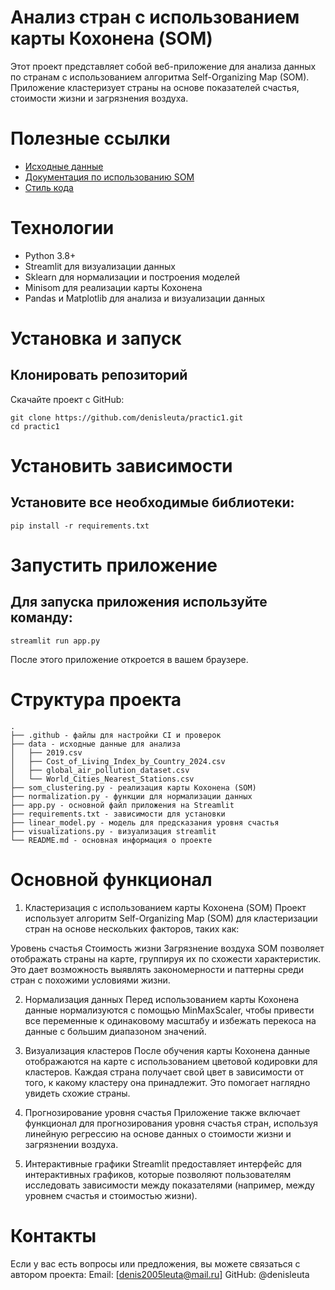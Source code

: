 # Анализ стран с использованием карты Кохонена (SOM)
Этот проект представляет собой веб-приложение для анализа данных по странам с использованием алгоритма Self-Organizing Map (SOM). Приложение кластеризует страны на основе показателей счастья, стоимости жизни и загрязнения воздуха.

# Полезные ссылки
- [Исходные данные](https://www.kaggle.com/datasets)
- [Документация по использованию SOM](https://www.mathworks.com/help/deeplearning/ref/selforgmap.html)
- [Стиль кода](https://www.python.org/dev/peps/pep-0008/)

# Технологии
- Python 3.8+
- Streamlit для визуализации данных
- Sklearn для нормализации и построения моделей
- Minisom для реализации карты Кохонена
- Pandas и Matplotlib для анализа и визуализации данных

# Установка и запуск
## Клонировать репозиторий
Скачайте проект с GitHub:

```shell
git clone https://github.com/denisleuta/practic1.git
cd practic1
```

# Установить зависимости
## Установите все необходимые библиотеки:

```shell
pip install -r requirements.txt
```

# Запустить приложение
## Для запуска приложения используйте команду:

```shell
streamlit run app.py
```
После этого приложение откроется в вашем браузере.

# Структура проекта

```text
.
├── .github - файлы для настройки CI и проверок
├── data - исходные данные для анализа
│   ├── 2019.csv
│   ├── Cost_of_Living_Index_by_Country_2024.csv
│   ├── global_air_pollution_dataset.csv
│   └── World_Cities_Nearest_Stations.csv
├── som_clustering.py - реализация карты Кохонена (SOM)
├── normalization.py - функции для нормализации данных
├── app.py - основной файл приложения на Streamlit
├── requirements.txt - зависимости для установки
├── linear_model.py - модель для предсказания уровня счастья
├── visualizations.py - визуализация streamlit
└── README.md - основная информация о проекте
```

# Основной функционал
1. Кластеризация с использованием карты Кохонена (SOM)
Проект использует алгоритм Self-Organizing Map (SOM) для кластеризации стран на основе нескольких факторов, таких как:

Уровень счастья
Стоимость жизни
Загрязнение воздуха
SOM позволяет отображать страны на карте, группируя их по схожести характеристик. Это дает возможность выявлять закономерности и паттерны среди стран с похожими условиями жизни.

2. Нормализация данных
Перед использованием карты Кохонена данные нормализуются с помощью MinMaxScaler, чтобы привести все переменные к одинаковому масштабу и избежать перекоса на данные с большим диапазоном значений.

3. Визуализация кластеров
После обучения карты Кохонена данные отображаются на карте с использованием цветовой кодировки для кластеров. Каждая страна получает свой цвет в зависимости от того, к какому кластеру она принадлежит. Это помогает наглядно увидеть схожие страны.

4. Прогнозирование уровня счастья
Приложение также включает функционал для прогнозирования уровня счастья стран, используя линейную регрессию на основе данных о стоимости жизни и загрязнении воздуха.

5. Интерактивные графики
Streamlit предоставляет интерфейс для интерактивных графиков, которые позволяют пользователям исследовать зависимости между показателями (например, между уровнем счастья и стоимостью жизни).

# Контакты
Если у вас есть вопросы или предложения, вы можете связаться с автором проекта:
Email: [denis2005leuta@mail.ru]
GitHub: @denisleuta
